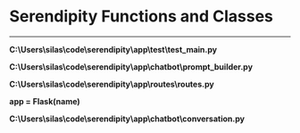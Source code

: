 # Serendipity Functions and Classes

****


**C:\Users\silas\code\serendipity\app\test\test_main.py**


**C:\Users\silas\code\serendipity\app\chatbot\prompt_builder.py**


**C:\Users\silas\code\serendipity\app\routes\routes.py**


**app = Flask(__name__)**


**C:\Users\silas\code\serendipity\app\chatbot\conversation.py**


